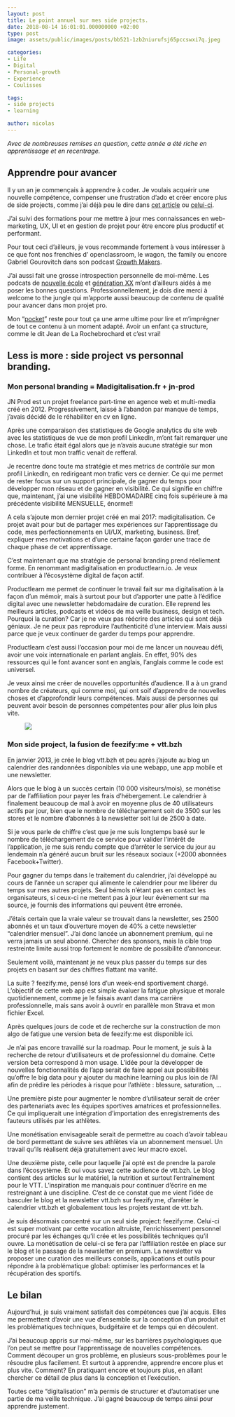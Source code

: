 ```yaml
---
layout: post
title: Le point annuel sur mes side projects.
date: 2018-08-14 16:01:01.000000000 +02:00
type: post
image: assets/public/images/posts/bb521-1zb2niurufsj65pccswxi7q.jpeg

categories:
- Life
- Digital
- Personal-growth
- Experience
- Coulisses

tags:
- side projects
- learning

author: nicolas
---
```

<em>Avec de nombreuses remises en question, cette année a été riche en apprentissage et en recentrage.</em> 

## Apprendre pour avancer

Il y un an je commençais à apprendre à coder. Je voulais acquérir une nouvelle compétence, compenser une frustration d’ado et créer encore plus de side projects, comme j’ai déjà peu le dire dans <a href="/pourquoi-jai-code-mon-premier-site-web-dynamique-en-nodejs-de-0-a-1.html" target="_blank" rel="nofollow">cet article</a> ou <a href="/pourquoi-jai-code-mon-premier-site-web-dynamique-en-nodejs-de-0-a-1.html" target="_blank" rel="nofollow">celui-ci</a>.

J’ai suivi des formations pour me mettre à jour mes connaissances en web-marketing, UX, UI et en gestion de projet pour être encore plus productif et performant.

Pour tout ceci d’ailleurs, je vous recommande fortement à vous intéresser à ce que font nos frenchies d’ openclassroom, le wagon, the family ou encore Gabriel Gourovitch dans son podcast <a href="https://soundcloud.com/growthmakers" target="_blank" rel="nofollow">Growth Makers</a>.

J’ai aussi fait une grosse introspection personnelle de moi-même. Les podcats de <a href="https://soundcloud.com/nouvelleecole" target="_blank" rel="nofollow">nouvelle école</a> et <a href="https://www.generationxx.fr/" target="_blank" rel="nofollow">génération XX</a> m’ont d’ailleurs aidés à me poser les bonnes questions. Professionnellement, je dois dire merci à welcome to the jungle qui m’apporte aussi beaucoup de contenu de qualité pour avancer dans mon projet pro.

Mon “<a href="https://getpocket.com/" target="_blank" rel="nofollow">pocket</a>” reste pour tout ça une arme ultime pour lire et m’imprégner de tout ce contenu à un moment adapté. Avoir un enfant ça structure, comme le dit Jean de La Rochebrochard et c’est vrai!

## Less is more : side project vs personnal branding.

### Mon personal branding = Madigitalisation.fr + jn-prod

JN Prod est un projet freelance part-time en agence web et multi-media créé en 2012. Progressivement, laissé à l’abandon par manque de temps, j’avais décidé de le réhabiliter en cv en ligne.

Après une comparaison des statistiques de Google analytics du site web avec les statistiques de vue de mon profil LinkedIn, m’ont fait remarquer une chose. Le trafic était égal alors que je n’avais aucune stratégie sur mon LinkedIn et tout mon traffic venait de refferal.

Je recentre donc toute ma stratégie et mes metrics de contrôle sur mon profil LinkedIn, en redirigeant mon trafic vers ce dernier. Ce qui me permet de rester focus sur un support principale, de gagner du temps pour développer mon réseau et de gagner en visibilité. Ce qui signifie en chiffre que, maintenant, j’ai une visibilité HEBDOMADAIRE cinq fois supérieure à ma précédente visibilité MENSUELLE, énorme!!

A cela s’ajoute mon dernier projet créé en mai 2017: madigitalisation. Ce projet avait pour but de partager mes expériences sur l’apprentissage du code, mes perfectionnements en UI/UX, marketing, business. Bref, expliquer mes motivations et d’une certaine façon garder une trace de chaque phase de cet apprentissage.

C’est maintenant que ma stratégie de personal branding prend réellement forme. En renommant madigitalisation en productlearn.io. Je veux contribuer à l’écosystème digital de façon actif.

Productlearn me permet de continuer le travail fait sur ma digitalisation à la façon d’un mémoir, mais à surtout pour but d’apporter une patte à l’édifice digital avec une newsletter hebdomadaire de curation. Elle reprend les meilleurs articles, podcasts et vidéos de ma veille business, design et tech. Pourquoi la curation? Car je ne veux pas réécrire des articles qui sont déjà géniaux. Je ne peux pas reproduire l’authenticité d’une interview. Mais aussi parce que je veux continuer de garder du temps pour apprendre.

Productlearn c’est aussi l’occasion pour moi de me lancer un nouveau défi, avoir une voix internationale en parlant anglais. En effet, 90% des ressources qui le font avancer sont en anglais, l’anglais comme le code est universel.

Je veux ainsi me créer de nouvelles opportunités d’audience. Il a à un grand nombre de créateurs, qui comme moi, qui ont soif d’apprendre de nouvelles choses et d’approfondir leurs compétences. Mais aussi de personnes qui peuvent avoir besoin de personnes compétentes pour aller plus loin plus vite.
<figure><img src="{{ site.siteurl }}/{{ site.imgpost }}/f5775-132padbpxo-jwdxcnxynd6a.jpeg" /></figure>

### Mon side project, la fusion de feezify:me + vtt.bzh

En janvier 2013, je crée le blog vtt.bzh et peu après j’ajoute au blog un calendrier des randonnées disponibles via une webapp, une app mobile et une newsletter.

Alors que le blog à un succès certain (10 000 visiteurs/mois), se monétise par de l’affiliation pour payer les frais d’hébergement. Le calendrier à finalement beaucoup de mal à avoir en moyenne plus de 40 utilisateurs actifs par jour, bien que le nombre de téléchargement soit de 3500 sur les stores et le nombre d’abonnés à la newsletter soit lui de 2500 à date.

Si je vous parle de chiffre c’est que je me suis longtemps basé sur le nombre de téléchargement de ce service pour valider l’intérêt de l’application, je me suis rendu compte que d’arrêter le service du jour au lendemain n’a généré aucun bruit sur les réseaux sociaux (+2000 abonnées Facebook+Twitter).

Pour gagner du temps dans le traitement du calendrier, j’ai développé au cours de l’année un scraper qui alimente le calendrier pour me libérer du temps sur mes autres projets. Seul bémols n’étant pas en contact les organisateurs, si ceux-ci ne mettent pas à jour leur évènement sur ma source, je fournis des informations qui peuvent être erronée.

J’étais certain que la vraie valeur se trouvait dans la newsletter, ses 2500 abonnés et un taux d’ouverture moyen de 40% a cette newsletter “calendrier mensuel”. J’ai donc lancée un abonnement premium, qui ne verra jamais un seul abonné. Chercher des sponsors, mais la cible trop restreinte limite aussi trop fortement le nombre de possibilité d’annonceur.

Seulement voilà, maintenant je ne veux plus passer du temps sur des projets en basant sur des chiffres flattant ma vanité.

La suite ? feezify:me, pensé lors d’un week-end sportivement chargé. L’objectif de cette web app est simple évaluer la fatigue physique et morale quotidiennement, comme je le faisais avant dans ma carrière professionnelle, mais sans avoir à ouvrir en parallèle mon Strava et mon fichier Excel.

Après quelques jours de code et de recherche sur la construction de mon algo de fatigue une version beta de feezify:me est disponible ici.

Je n’ai pas encore travaillé sur la roadmap. Pour le moment, je suis à la recherche de retour d’utilisateurs et de professionnel du domaine. Cette version beta correspond à mon usage. L’idée pour la développer de nouvelles fonctionnalités de l’app serait de faire appel aux possibilités qu’offre le big data pour y ajouter du machine learning ou plus loin de l’AI afin de prédire les périodes à risque pour l’athlète : blessure, saturation, …

Une première piste pour augmenter le nombre d’utilisateur serait de créer des partenariats avec les équipes sportives amatrices et professionnelles. Ce qui impliquerait une intégration d’importation des enregistrements des fauteurs utilisés par les athlètes.

Une monétisation envisageable serait de permettre au coach d’avoir tableau de bord permettant de suivre ses athlètes via un abonnement mensuel. Un travail qu’ils réalisent déjà gratuitement avec leur macro excel.

Une deuxième piste, celle pour laquelle j’ai opté est de prendre la parole dans l’écosystème. Et oui vous savez cette audience de vtt.bzh. Le blog contient des articles sur le matériel, la nutrition et surtout l’entraînement pour le VTT. L’inspiration me manquais pour continuer d’écrire en me restreignant à une discipline. C’est de ce constat que me vient l’idée de basculer le blog et la newsletter vtt.bzh sur feezify:me, d’arrêter le calendrier vtt.bzh et globalement tous les projets restant de vtt.bzh.

Je suis désormais concentré sur un seul side project: feezify:me. Celui-ci est super motivant par cette vocation altruiste, l’enrichissement personnel procuré par les échanges qu’il crée et les possibilités techniques qu’il ouvre. La monétisation de celui-ci se fera par l’affiliation restée en place sur le blog et le passage de la newsletter en premium. La newsletter va proposer une curation des meilleurs conseils, applications et outils pour répondre à la problématique global: optimiser les performances et la récupération des sportifs.

## Le bilan

Aujourd’hui, je suis vraiment satisfait des compétences que j’ai acquis. Elles me permettent d’avoir une vue d’ensemble sur la conception d’un produit et les problématiques techniques, budgétaire et de temps qui en découlent.

J’ai beaucoup appris sur moi-même, sur les barrières psychologiques que l’on peut se mettre pour l’apprentissage de nouvelles compétences. Comment découper un gros problème, en plusieurs sous-problèmes pour le résoudre plus facilement. Et surtout à apprendre, apprendre encore plus et plus vite. Comment? En pratiquant encore et toujours plus, en allant chercher ce détail de plus dans la conception et l’exécution.

Toutes cette “digitalisation” m’a permis de structurer et d’automatiser une partie de ma veille technique. J’ai gagné beaucoup de temps ainsi pour apprendre justement.
